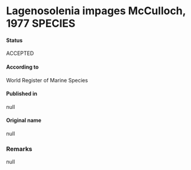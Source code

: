 Lagenosolenia impages McCulloch, 1977 SPECIES
=======

#### Status
ACCEPTED

#### According to
World Register of Marine Species

#### Published in
null

#### Original name
null

### Remarks
null